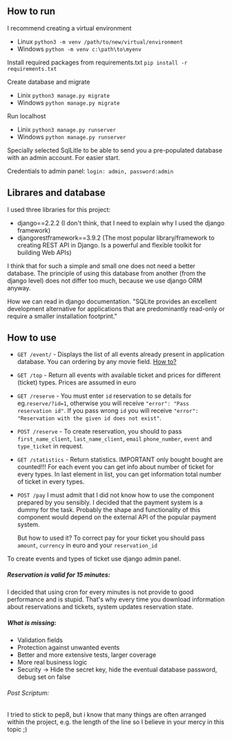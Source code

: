 ## How to run
I recommend creating a virtual environment
* Linux 
``python3 -m venv /path/to/new/virtual/environment``
* Windows
``python -m venv c:\path\to\myenv``

Install required packages from requirements.txt
``pip install -r requirements.txt``

Create database and migrate
* Linix ``python3 manage.py migrate``
* Windows ``python manage.py migrate``

Run localhost
* Linix ``python3 manage.py runserver``
* Windows ``python manage.py runserver``

Specially selected SqlLitle to be able to send you a pre-populated database 
with an admin account. For easier start.

Credentials to admin panel:
`login: admin, password:admin`

## Librares and database
I used three libraries for this project:
* django==2.2.2 (I don't think, that I need to explain why I used the django framework)
* djangorestframework==3.9.2 (The most popular library/framework to creating REST API in Django.
 Is a powerful and flexible toolkit for building Web APIs)

I think that for such a simple and small one does not need a better database.
The principle of using this database from another (from the django level) does not differ too much, because we use django ORM anyway.

How we can read in django documentation.
"SQLite provides an excellent development alternative for applications 
that are predominantly read-only or require a smaller installation footprint." 

## How to use
* `GET /event/` - Displays the list of all events already present in application database. 
You can ordering by any movie field. [How to?](https://www.django-rest-framework.org/api-guide/filtering/#orderingfilter)

* `GET /top` - Return all events with available ticket and prices for different (ticket) types. 
    Prices are assumed in euro 

* `GET /reserve` - You must enter `id` reservation to se details for eg.`reserve/?id=1`,
otherwise you will receive `"error": "Pass reservation id"`. If you pass wrong `id` you will receive
`"error": "Reservation with the given id does not exist"`.

* `POST /reserve` - To create reservation, you should to pass `first_name_client`, `last_name_client`, `email`
 `phone_number`, `event` and `type_ticket` in request.

* `GET /statistics` - Return statistics. IMPORTANT only bought bought are counted!!!
For each event you can get info about number of ticket for every types.
In last element in list, you can get information total number of ticket in every types.

* `POST /pay` I must admit that I did not know how to use the component prepared by you sensibly.
I decided that the payment system is a dummy for the task. Probably the shape and functionality of this component 
would depend on the external API of the popular payment system.
    
    But how to used it?
    To correct pay for your ticket you should pass `amount`, `currency` in euro and your `reservation_id`

To create events and types of ticket use django admin panel.
##### Reservation is valid for 15 minutes:

I decided that using cron for every minutes is not provide to good performance and is stupid.
That's why every time you download information about reservations and tickets,
system updates reservation state.

##### What is missing:
* Validation fields
* Protection against unwanted events
* Better and more extensive tests, larger coverage
* More real business logic
* Security -> Hide the secret key, hide the eventual database password, debug set on false
###### Post Scriptum:
I tried to stick to pep8, but i know that many things are often arranged within the project,
 e.g. the length of the line so I believe in your mercy in this topic ;) 



